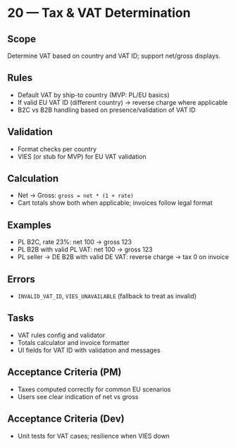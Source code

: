 # 20 — Tax & VAT Determination

## Scope
Determine VAT based on country and VAT ID; support net/gross displays.

## Rules
- Default VAT by ship-to country (MVP: PL/EU basics)
- If valid EU VAT ID (different country) → reverse charge where applicable
- B2C vs B2B handling based on presence/validation of VAT ID

## Validation
- Format checks per country
- VIES (or stub for MVP) for EU VAT validation

## Calculation
- Net → Gross: `gross = net * (1 + rate)`
- Cart totals show both when applicable; invoices follow legal format

## Examples
- PL B2C, rate 23%: net 100 → gross 123
- PL B2B with valid PL VAT: net 100 → gross 123
- PL seller → DE B2B with valid DE VAT: reverse charge → tax 0 on invoice

## Errors
- `INVALID_VAT_ID`, `VIES_UNAVAILABLE` (fallback to treat as invalid)

## Tasks
- VAT rules config and validator
- Totals calculator and invoice formatter
- UI fields for VAT ID with validation and messages

## Acceptance Criteria (PM)
- Taxes computed correctly for common EU scenarios
- Users see clear indication of net vs gross

## Acceptance Criteria (Dev)
- Unit tests for VAT cases; resilience when VIES down